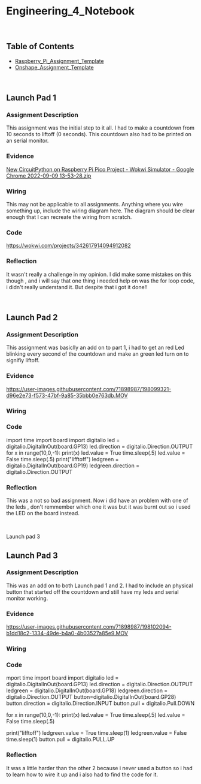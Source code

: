 # Engineering_4_Notebook

&nbsp;

## Table of Contents
* [Raspberry_Pi_Assignment_Template](#raspberry_pi_assignment_template)
* [Onshape_Assignment_Template](#onshape_assignment_template)

&nbsp;

## Launch Pad 1

### Assignment Description

This assignment was the initial step to it all. I had to make a countdown from 10 seconds to liftoff (0 seconds). This countdown also had to be printed on an serial monitor. 

### Evidence 

[New CircuitPython on Raspberry Pi Pico Project - Wokwi Simulator - Google Chrome 2022-09-09 13-53-28.zip](https://github.com/Devon128/Engineering_4_Notebook/files/9550439/New.CircuitPython.on.Raspberry.Pi.Pico.Project.-.Wokwi.Simulator.-.Google.Chrome.2022-09-09.13-53-28.zip)
### Wiring

This may not be applicable to all assignments. Anything where you wire something up, include the wiring diagram here. The diagram should be clear enough that I can recreate the wiring from scratch. 

### Code
https://wokwi.com/projects/342617914094912082
### Reflection

It wasn't really a challenge in my opinion. I did make some mistakes on this though , and i will say that one thing i needed help on was the for loop code, i didn't really understand it. But despite that i got it done!!

&nbsp;

## Launch Pad 2

### Assignment Description

This assignment was basiclly an add on to part 1, i had to get an red Led blinking every second of the countdown and make an green led turn on to signifiy liftoff.

### Evidence 



https://user-images.githubusercontent.com/71898987/198099321-d96e2e73-f573-47bf-9a85-35bbb0e763db.MOV



### Wiring



### Code
import time
import board
import digitalio
led = digitalio.DigitalInOut(board.GP13)
led.direction = digitalio.Direction.OUTPUT 
for x in range(10,0,-1):
    print(x)
    led.value = True
    time.sleep(.5)
    led.value = False
    time.sleep(.5)
print("lifftoff")
ledgreen = digitalio.DigitalInOut(board.GP19)
ledgreen.direction = digitalio.Direction.OUTPUT 

### Reflection

This was a not so bad assignment. Now i did have an problem with one of the leds , don't remmember which one it was but it was burnt out so i used the LED on the board instead.

&nbsp;

Launch pad 3










## Launch Pad 3

### Assignment Description

This was an add on to both Launch pad 1 and 2. I had to include an physical button that started off the countdown and still have my leds and serial monitor working.

### Evidence 






https://user-images.githubusercontent.com/71898987/198102094-b1dd18c2-1334-49de-b4a0-4b03527a85e9.MOV





### Wiring


### Code

mport time
import board
import digitalio
led = digitalio.DigitalInOut(board.GP13)
led.direction = digitalio.Direction.OUTPUT
ledgreen = digitalio.DigitalInOut(board.GP18)
ledgreen.direction = digitalio.Direction.OUTPUT 
button=digitalio.DigitalInOut(board.GP28)
button.direction = digitalio.Direction.INPUT 
button.pull = digitalio.Pull.DOWN

for x in range(10,0,-1):
    print(x)
    led.value = True
    time.sleep(.5)
    led.value = False
    time.sleep(.5)

print("lifftoff")
ledgreen.value = True
time.sleep(1)
ledgreen.value = False
time.sleep(1)
button.pull = digitalio.PULL.UP


### Reflection

It was a little harder than the other 2 because i never used a button so i had to learn how to wire it up and i also had to find the code for it.
